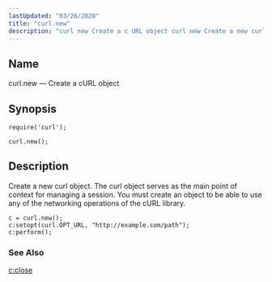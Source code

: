 ```yaml
---
lastUpdated: "03/26/2020"
title: "curl.new"
description: "curl new Create a c URL object curl new Create a new curl object The curl object serves as the main point of context for managing a session You must create an object to be able to use any of the networking operations of the c URL library Example 70..."
---
```


<a name="lua.ref.curl.new"></a> 
## Name

curl.new — Create a cURL object

<a name="idp15633952"></a> 
## Synopsis

`require('curl');`

`curl.new();`

<a name="idp15636912"></a> 
## Description

Create a new curl object. The curl object serves as the main point of context for managing a session. You must create an object to be able to use any of the networking operations of the cURL library.

<a name="lua.ref.curl.new.example"></a> 


```
c = curl.new();
c:setopt(curl.OPT_URL, "http://example.com/path");
c:perform();
```

<a name="idp15640880"></a> 
### See Also

[c:close](/momentum/4/lua/ref-curl-c-close)